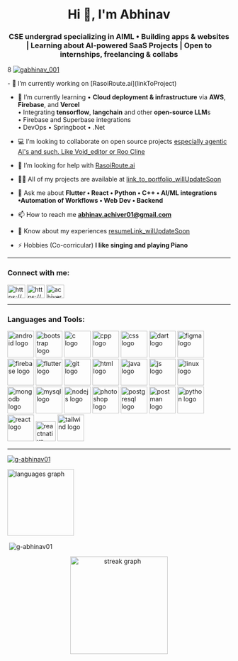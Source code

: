 <h1 align="center">Hi 👋, I'm Abhinav</h1>
<h3 align="center">CSE undergrad specializing in AIML • Building apps & websites | Learning about AI-powered SaaS Projects | Open to internships, freelancing & collabs</h3>

</p>

8
  <a href="https://x.com/gabhinav_001" target="_blank">
    <img src="https://img.shields.io/twitter/follow/gabhinav_001?logo=twitter&style=for-the-badge" alt="gabhinav_001" />
  </a>
</p>
- 🔭 I’m currently working on [RasoiRoute.ai](linkToProject)

- 🌱 I’m currently learning • **Cloud deployment & infrastructure** via **AWS**, **Firebase**, and **Vercel** <br> • Integrating **tensorflow**, **langchain** and other **open-source LLM**s <br> • Firebase and Superbase integrations <br> • DevOps • Springboot • .Net

- 💻 I’m looking to collaborate on open source projects [especially agentic AI's and such. Like Void_editor or Roo Cline](https://github.com/voideditor/void)

- 🤝 I’m looking for help with [RasoiRoute.ai](linkToProject)

- 👨‍💻 All of my projects are available at [link_to_portfolio_willUpdateSoon](link_to_portfolio_willUpdateSoon)

- 💬 Ask me about **Flutter • React • Python • C++ • AI/ML integrations •Automation of Workflows • Web Dev • Backend**

- 📫 How to reach me **abhinav.achiver01@gmail.com**

- 📄 Know about my experiences [resumeLink_wilUpdateSoon](resumeLink_wilUpdateSoon)

- ⚡ Hobbies (Co-corricular) **I like singing and playing Piano**

---

<h3 align="left">Connect with me:</h3>
<p align="left">
<a href="https://twitter.com/https://x.com/gabhinav_001" target="blank"><img align="center" src="https://raw.githubusercontent.com/rahuldkjain/github-profile-readme-generator/master/src/images/icons/Social/twitter.svg" alt="https://x.com/gabhinav_001" height="30" width="40" /></a>
<a href="https://linkedin.com/in/https://www.linkedin.com/in/g-abhinav-138a39252/" target="blank"><img align="center" src="https://raw.githubusercontent.com/rahuldkjain/github-profile-readme-generator/master/src/images/icons/Social/linked-in-alt.svg" alt="https://www.linkedin.com/in/g-abhinav-138a39252/" height="30" width="40" /></a>
<a href="https://instagram.com/achiver_abhinav" target="blank"><img align="center" src="https://raw.githubusercontent.com/rahuldkjain/github-profile-readme-generator/master/src/images/icons/Social/instagram.svg" alt="achiver_abhinav" height="30" width="40" /></a>
</p>

---

<h3 align="left">Languages and Tools:</h3>
<p align="left">
    <a href="https://developer.android.com" target="_blank" rel="noreferrer"><img src="https://skillicons.dev/icons?i=android" height="60" alt="android logo" /></a>
    <a href="https://getbootstrap.com" target="_blank" rel="noreferrer"><img src="https://skillicons.dev/icons?i=bootstrap" height="60" alt="bootstrap logo" /></a>
    <a href="https://www.cprogramming.com/" target="_blank" rel="noreferrer"><img src="https://skillicons.dev/icons?i=c" height="60" alt="c logo" /></a>
    <a href="https://www.w3schools.com/cpp/" target="_blank" rel="noreferrer"><img src="https://skillicons.dev/icons?i=cpp" height="60" alt="cpp logo" /></a>
    <a href="https://www.w3schools.com/css/" target="_blank" rel="noreferrer"><img src="https://skillicons.dev/icons?i=css" height="60" alt="css logo" /></a>
    <a href="https://dart.dev" target="_blank" rel="noreferrer"><img src="https://skillicons.dev/icons?i=dart" height="60" alt="dart logo" /></a>
    <a href="https://www.figma.com/" target="_blank" rel="noreferrer"><img src="https://skillicons.dev/icons?i=figma" height="60" alt="figma logo" /></a>
    <a href="https://firebase.google.com/" target="_blank" rel="noreferrer"><img src="https://skillicons.dev/icons?i=firebase" height="60" alt="firebase logo" /></a>
    <a href="https://flutter.dev" target="_blank" rel="noreferrer"><img src="https://skillicons.dev/icons?i=flutter" height="60" alt="flutter logo" /></a>
    <a href="https://git-scm.com/" target="_blank" rel="noreferrer"><img src="https://skillicons.dev/icons?i=git" height="60" alt="git logo" /></a>
    <a href="https://www.w3.org/html/" target="_blank" rel="noreferrer"><img src="https://skillicons.dev/icons?i=html" height="60" alt="html logo" /></a>
    <a href="https://www.java.com" target="_blank" rel="noreferrer"><img src="https://skillicons.dev/icons?i=java" height="60" alt="java logo" /></a>
    <a href="https://developer.mozilla.org/en-US/docs/Web/JavaScript" target="_blank" rel="noreferrer"><img src="https://skillicons.dev/icons?i=js" height="60" alt="js logo" /></a>
    <a href="https://www.linux.org/" target="_blank" rel="noreferrer"><img src="https://skillicons.dev/icons?i=linux" height="60" alt="linux logo" /></a>
    <a href="https://www.mongodb.com/" target="_blank" rel="noreferrer"><img src="https://skillicons.dev/icons?i=mongodb" height="60" alt="mongodb logo" /></a>
    <a href="https://www.mysql.com/" target="_blank" rel="noreferrer"><img src="https://skillicons.dev/icons?i=mysql" height="60" alt="mysql logo" /></a>
    <a href="https://nodejs.org" target="_blank" rel="noreferrer"><img src="https://skillicons.dev/icons?i=nodejs" height="60" alt="nodejs logo" /></a>
    <a href="https://www.photoshop.com/en" target="_blank" rel="noreferrer"><img src="https://skillicons.dev/icons?i=photoshop" height="60" alt="photoshop logo" /></a>
    <a href="https://www.postgresql.org" target="_blank" rel="noreferrer"><img src="https://skillicons.dev/icons?i=postgresql" height="60" alt="postgresql logo" /></a>
    <a href="https://postman.com" target="_blank" rel="noreferrer"><img src="https://skillicons.dev/icons?i=postman" height="60" alt="postman logo" /></a>
    <a href="https://www.python.org" target="_blank" rel="noreferrer"><img src="https://skillicons.dev/icons?i=python" height="60" alt="python logo" /></a>
    <a href="https://reactjs.org/" target="_blank" rel="noreferrer"><img src="https://skillicons.dev/icons?i=react" height="60" alt="react logo" /></a>
    <a href="https://reactnative.dev/" target="_blank" rel="noreferrer"><img src="https://reactnative.dev/img/header_logo.svg" height="45" alt="reactnative logo" /></a>
    <a href="https://tailwindcss.com/" target="_blank" rel="noreferrer"><img src="https://skillicons.dev/icons?i=tailwind" height="60" alt="tailwind logo" /></a>
</p>

---

<p align="left"> <a href="https://github.com/ryo-ma/github-profile-trophy"><img src="https://github-profile-trophy.vercel.app/?username=g-abhinav01" alt="g-abhinav01" /></a> </p>

<p><img src="https://github-readme-stats.vercel.app/api/top-langs?username=G-Abhinav01&locale=en&hide_title=false&layout=compact&card_width=320&langs_count=5&theme=dracula&hide_border=false" height="150" alt="languages graph"  /></p>

<p>&nbsp;<img align="center" src="https://github-readme-stats.vercel.app/api?username=g-abhinav01&show_icons=true&locale=en" alt="g-abhinav01" /></p>

<div align="center">
  <img src="https://streak-stats.demolab.com?user=maurodesouza&locale=en&mode=daily&theme=dark&hide_border=false&border_radius=5&order=3" height="220" alt="streak graph"  />
</div>

